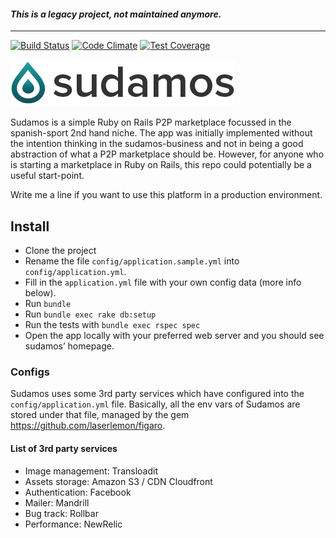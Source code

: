 #### _This is a legacy project, not maintained anymore._

---

[![Build Status](https://travis-ci.org/danimashu/sudamos.svg?branch=master)](https://travis-ci.org/danimashu/sudamos)
[![Code Climate](https://codeclimate.com/github/danimashu/sudamos/badges/gpa.svg)](https://codeclimate.com/github/danimashu/sudamos)
[![Test Coverage](https://codeclimate.com/github/danimashu/sudamos/badges/coverage.svg)](https://codeclimate.com/github/danimashu/sudamos)

[![Sudamos logo](app/assets/images/sudamos.png)](http://www.sudamos.es/)

Sudamos is a simple Ruby on Rails P2P marketplace focussed in the spanish-sport 2nd hand niche. The app was initially implemented without the intention  thinking in the sudamos-business and not in being a good abstraction of what a P2P marketplace should be. However, for anyone who is starting a marketplace in Ruby on Rails, this repo could potentially be a useful start-point.

Write me a line if you want to use this platform in a production environment.

## Install

- Clone the project
- Rename the  file `config/application.sample.yml` into `config/application.yml`.
- Fill in the `application.yml` file with your own config data (more info below).
- Run `bundle`
- Run `bundle exec rake db:setup`
- Run the tests with `bundle exec rspec spec`
- Open the app locally with your preferred web server and you should see sudamos’ homepage.

### Configs

Sudamos uses some 3rd party services which have configured into the `config/application.yml` file. Basically, all the env vars of Sudamos are stored under that file, managed by the gem https://github.com/laserlemon/figaro.

#### List of 3rd party services

- Image management: Transloadit
- Assets storage: Amazon S3 / CDN Cloudfront
- Authentication: Facebook
- Mailer: Mandrill
- Bug track: Rollbar
- Performance: NewRelic
